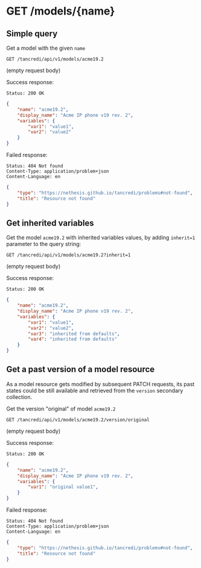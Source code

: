 # GET /models/{name}

## Simple query

Get a model with the given `name`

    GET /tancredi/api/v1/models/acme19.2

(empty request body)

Success response:

    Status: 200 OK

```json
{
    "name": "acme19.2",
    "display_name": "Acme IP phone v19 rev. 2",
    "variables": {
        "var1": "value1",
        "var2": "value2"
    }
}
```

Failed response:

    Status: 404 Not found
    Content-Type: application/problem+json
    Content-Language: en

```json
{
    "type": "https://nethesis.github.io/tancredi/problems#not-found",
    "title": "Resource not found"
}
```

## Get inherited variables

Get the model `acme19.2` with inherited variables values, by adding `inherit=1`
parameter to the query string:

    GET /tancredi/api/v1/models/acme19.2?inherit=1

(empty request body)

Success response:

    Status: 200 OK

```json
{
    "name": "acme19.2",
    "display_name": "Acme IP phone v19 rev. 2",
    "variables": {
        "var1": "value1",
        "var2": "value2",
        "var3": "inherited from defaults",
        "var4": "inherited from defaults"
    }
}
```

## Get a past version of a model resource

As a model resource gets modified by subsequent PATCH requests, its past states
could be still available and retrieved from the `version` secondary collection.

Get the version "original" of model `acme19.2`

    GET /tancredi/api/v1/models/acme19.2/version/original

(empty request body)

Success response:

    Status: 200 OK

```json
{
    "name": "acme19.2",
    "display_name": "Acme IP phone v19 rev. 2",
    "variables": {
        "var1": "original value1",
    }
}
```

Failed response:

    Status: 404 Not found
    Content-Type: application/problem+json
    Content-Language: en

```json
{
    "type": "https://nethesis.github.io/tancredi/problems#not-found",
    "title": "Resource not found"
}
```
